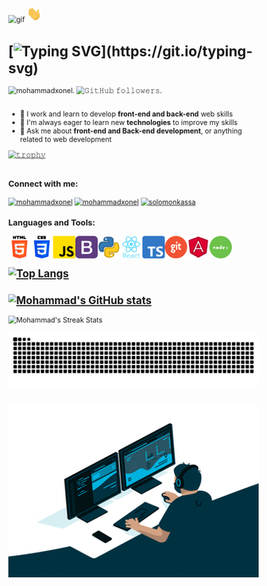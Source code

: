<img src="https://github.com/mohammadxonel/mohammadxonel/blob/main/icons/Welcome.gif" width="850" height="350" align="center" alt="gif" />

<img src="https://github.com/mohammadxonel/mohammadxonel/blob/main/icons/Hi.gif" width="30" alt="gif" />


# [![Typing SVG](https://readme-typing-svg.demolab.com?font=Monoton&size=23&duration=4500&pause=1000&color=F70000&width=450&lines=Hi%2C+I'm+Mohammad+%F0%9F%99%82;I+am+a+Jr.+Software+Developer;Welcome+to+My+Github!)](https://git.io/typing-svg)


<p align="left"> 
<img src="https://komarev.com/ghpvc/?username=mohammadxonel&label=Profile%20views&color=C20000&style=flat" alt="mohammadxonel" />.
<img src="https://img.shields.io/github/followers/mohammadxonel?color=c20000&style=plastic" alt="𝙶𝚒𝚝𝙷𝚞𝚋 𝚏𝚘𝚕𝚕𝚘𝚠𝚎𝚛𝚜" >.
</p>


##
- 🔭 I work and learn to develop **front-end and back-end** web skills
- 🌱 I'm always eager to learn new **technologies** to improve my skills
- 💬 Ask me about **front-end and Back-end development**, or anything related to web development

[![𝚝𝚛𝚘𝚙𝚑𝚢](https://github-profile-trophy.vercel.app/?username=mohammadxonel&theme=radical)](https://github.com/mohammadxonel)

#

<h3 align="left">Connect with me:</h3>
<p align="left">
<a href="https://www.linkedin.com/in/mohammadxonel/" target="blank"><img align="center" src="https://raw.githubusercontent.com/rahuldkjain/github-profile-readme-generator/master/src/images/icons/Social/linked-in-alt.svg" alt="mohammadxonel" height="30" width="40" /></a>
<a href="https://twitter.com/mohammadxonel" target="blank"><img align="center" src="https://raw.githubusercontent.com/rahuldkjain/github-profile-readme-generator/master/src/images/icons/Social/twitter.svg" alt="mohammadxonel" height="30" width="40" /></a>
<a href="https://www.instagram.com/mohammadxonel/" target="blank"><img align="center" src="https://raw.githubusercontent.com/rahuldkjain/github-profile-readme-generator/master/src/images/icons/Social/instagram.svg" alt="solomonkassa" height="30" width="40" /></a>

</p>

<h3>Languages and Tools:</h3>

<img align="left" alt="HTML" width="45px" src="https://github.com/mohammadxonel/mohammadxonel/blob/main/icons/html-5.png" />
<img align="left" alt="CSS" width="45px" src="https://github.com/mohammadxonel/mohammadxonel/blob/main/icons/css-3.png" />
<img align="left" alt="JS" width="45px" src="https://github.com/mohammadxonel/mohammadxonel/blob/main/icons/js.png">
<img align="left" alt="BOOTSTRAP" width="45px" src="https://github.com/mohammadxonel/mohammadxonel/blob/main/icons/bootstrap.png" />
<img align="left" alt="PYTHON" width="45px" src="https://github.com/mohammadxonel/mohammadxonel/blob/main/icons/python.png" />
<img align="left" alt="REACT" width="45px" src="https://github.com/mohammadxonel/mohammadxonel/blob/main/icons/react.png" />
<img align="left" alt="TYPESCRIPT" width="45px" src="https://github.com/mohammadxonel/mohammadxonel/blob/main/icons/typescript.png" />
<img align="left" alt="GIT" width="45px" src="https://github.com/mohammadxonel/mohammadxonel/blob/main/icons/git.png" />
<img align="left" alt="ANGULAR" width="45px" src="https://github.com/mohammadxonel/mohammadxonel/blob/main/icons/Angular.png" />
<img align="left" alt="NODE.JS" width="45px" src="https://github.com/mohammadxonel/mohammadxonel/blob/main/icons/node.js.png" />

<br/>
<br/>

## [![Top Langs](https://github-readme-stats.vercel.app/api/top-langs/?username=mohammadxonel&layout=compact&theme=dark)](https://github.com/mohammadxonel/github-readme-stats)

## [![Mohammad's GitHub stats](https://github-readme-stats.vercel.app/api?username=mohammadxonel&count_private=true&show_icons=true&theme=dark)](https://github.com/mohammadxonel/github-readme-stats)
<div align="left">
  <img src="https://github-readme-streak-stats.herokuapp.com/?user=mohammadxonel&theme=dark" alt="Mohammad's Streak Stats"/>
</div>


<br/>

<div align="center">
  <img src="https://github.com/mohammadxonel/mohammadxonel/blob/main/icons/github-user-contribution.svg"/>
</div>

##

<img width="850" height="350" align="right" alt="profile" src="https://github.com/mohammadxonel/mohammadxonel/blob/main/icons/img.gif" />
